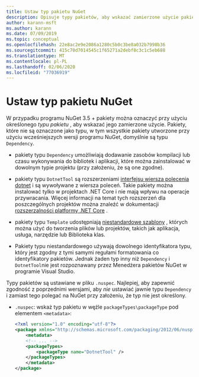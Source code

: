 ```yaml
---
title: Ustaw typ pakietu NuGet
description: Opisuje typy pakietów, aby wskazać zamierzone użycie pakietu.
author: karann-msft
ms.author: karann
ms.date: 07/09/2019
ms.topic: conceptual
ms.openlocfilehash: 22e8ac2e9e2086a1280c5b0c3be8a032b7998b36
ms.sourcegitcommit: 415c70d7014545c1f65271a2debf8c3c1c5eb688
ms.translationtype: MT
ms.contentlocale: pl-PL
ms.lasthandoff: 02/06/2020
ms.locfileid: "77036919"
---
```

# <a name="set-a-nuget-package-type"></a>Ustaw typ pakietu NuGet

W przypadku programu NuGet 3.5 + pakiety można oznaczyć przy użyciu określonego *typu pakietu* , aby wskazać jego zamierzone użycie. Pakiety, które nie są oznaczone jako typu, w tym wszystkie pakiety utworzone przy użyciu wcześniejszych wersji programu NuGet, domyślnie są typu `Dependency`.

- pakiety typu `Dependency` umożliwiają dodawanie zasobów kompilacji lub czasu wykonywania do bibliotek i aplikacji, które można zainstalować w dowolnym typie projektu (przy założeniu, że są one zgodne).

- pakiety typu `DotnetTool` są rozszerzeniami [interfejsu wiersza polecenia dotnet](/dotnet/articles/core/tools/index) i są wywoływane z wiersza poleceń. Takie pakiety można instalować tylko w projektach .NET Core i nie mają wpływu na operacje przywracania. Więcej informacji na temat tych rozszerzeń dla poszczególnych projektów można znaleźć w dokumentacji [rozszerzalności platformy .NET Core](/dotnet/articles/core/tools/extensibility#per-project-based-extensibility) .

- pakiety typu `Template` udostępniają [niestandardowe szablony](/dotnet/core/tools/custom-templates) , których można użyć do tworzenia plików lub projektów, takich jak aplikacja, usługa, narzędzie lub Biblioteka klas.

- Pakiety typu niestandardowego używają dowolnego identyfikatora typu, który jest zgodny z tymi samymi regułami formatowania co identyfikatory pakietów. Jednak żaden typ inny niż `Dependency` i `DotnetTool`nie jest rozpoznawany przez Menedżera pakietów NuGet w programie Visual Studio.

Typy pakietów są ustawiane w pliku `.nuspec`. Najlepiej, aby zapewnić zgodność z poprzednimi wersjami, aby *nie* ustawiać jawnie typu `Dependency` i zamiast tego polegać na NuGet przy założeniu, że typ nie jest określony.

- `.nuspec`: wskaż typ pakietu w węźle `packageTypes\packageType` pod elementem `<metadata>`:

    ```xml
    <?xml version="1.0" encoding="utf-8"?>
    <package xmlns="http://schemas.microsoft.com/packaging/2012/06/nuspec.xsd">
        <metadata>
        <!-- ... -->
        <packageTypes>
            <packageType name="DotnetTool" />
        </packageTypes>
        </metadata>
    </package>
    ```
